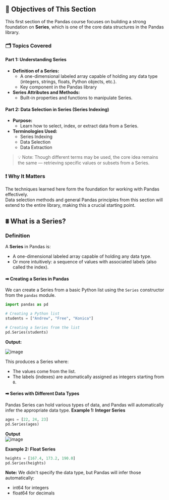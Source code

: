 ## 🎯 Objectives of This Section
This first section of the Pandas course focuses on building a strong foundation on **Series**, which is one of the core data structures in the Pandas library.

### 🗂️ Topics Covered
#### Part 1: Understanding Series 
- **Definition of a Series:**
  - A one-dimensional labeled array capable of holding any data type (integers, strings, floats, Python objects, etc.).
  - Key component in the Pandas library
- **Series Attributes and Methods:**
  - Built-in properties and functions to manipulate Series.
#### Part 2: Data Selection in Series (Series Indexing)
- **Purpose:**
  - Learn how to select, index, or extract data from a Series.
- **Terminologies Used:**
  - Series Indexing
  - Data Selection
  - Data Extraction
> 💡 Note: Though different terms may be used, the core idea remains the same — retrieving specific values or subsets from a Series.

### ❗ Why It Matters
The techniques learned here form the foundation for working with Pandas effectively.   
Data selection methods and general Pandas principles from this section will extend to the entire library, making this a crucial starting point.

## ⩩ What is a Series? 
### Definition
A **Series** in Pandas is:
- A one-dimensional labeled array capable of holding any data type.
- Or more intuitively: a sequence of values with associated labels (also called the index).

#### ➡ Creating a Series in Pandas
We can create a Series from a basic Python list using the `Series` constructor from the `pandas` module.
```python
import pandas as pd

# Creating a Python list
students = ["Andrew", "Free", "Konica"]

# Creating a Series from the list
pd.Series(students)
```
**Output:**  

![image](https://github.com/user-attachments/assets/18b021fd-ca05-4e5a-a703-875ee0a02d1d)   

This produces a Series where:
- The values come from the list.
- The labels (indexes) are automatically assigned as integers starting from `0`.

####  ➡ Series with Different Data Types
Pandas Series can hold various types of data, and Pandas will automatically infer the appropriate data type.
**Example 1: Integer Series**
```python
ages = [22, 24, 23]
pd.Series(ages)
```
**Output**   
![image](https://github.com/user-attachments/assets/2b54f304-93b7-4ee8-8e2a-a111bf064c65)   

**Example 2: Float Series**
```python
heights = [167.4, 173.2, 190.0]
pd.Series(heights)
```
**Note:** We didn't specify the data type, but Pandas will infer those automatically:
- int64 for integers
- float64 for decimals

